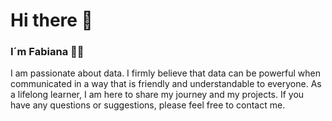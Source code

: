 # Hi there 👋 
### I´m Fabiana 👩‍💻

I am passionate about data. I firmly believe that data can be powerful when communicated in a way that is friendly and understandable to everyone. As a lifelong learner, I am here to share my journey and my projects. If you have any questions or suggestions, please feel free to contact me.

<!--
**fhouska/fhouska** is a ✨ _special_ ✨ repository because its `README.md` (this file) appears on your GitHub profile.

Here are some ideas to get you started:

- 🔭 I’m currently working on ...
- 🌱 I’m currently learning ...
- 👯 I’m looking to collaborate on ...
- 🤔 I’m looking for help with ...
- 💬 Ask me about ...
- 📫 How to reach me: ...
- 😄 Pronouns: ...
- ⚡ Fun fact: ...
-->
